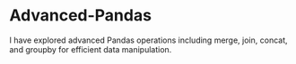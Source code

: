 # Advanced-Pandas
I have explored advanced Pandas operations including merge, join, concat, and groupby for efficient data manipulation.
